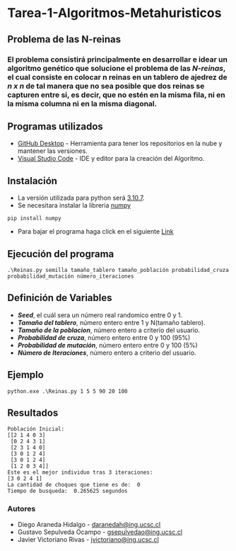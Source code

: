 # Tarea-1-Algoritmos-Metahuristicos
## Problema de las N-reinas
### El problema consistirá principalmente en desarrollar e idear un algoritmo genético que solucione el problema de las ***N-reinas***, el cual consiste en colocar n reinas en un tablero de ajedrez de ***n x n*** de tal manera que no sea posible que dos reinas se capturen entre si, es decir, que no estén en la misma fila, ni en la misma columna ni en la misma diagonal.

## Programas utilizados 

* [GitHub Desktop](https://desktop.github.com/) - Herramienta para tener los repositorios en la nube y mantener las versiones.
* [Visual Studio Code](https://visualstudio.microsoft.com/es/) - IDE y editor para la creación del Algoritmo.

## Instalación
* La versión utilizada para python será [3.10.7](https://www.python.org/downloads/).
* Se necesitara instalar la libreria [numpy](https://numpy.org/)
 ```
 pip install numpy
 ```
 * Para bajar el programa haga click en el siguiente [Link](https://github.com/GustavoSepul/Tarea-1-Algoritmos-Metahuristicos.git)

## Ejecución del programa
 ```
 .\Reinas.py semilla tamaño_tablero tamaño_población probabilidad_cruza probabilidad_mutación número_iteraciones
 ```

## Definición de Variables
* ***Seed***, el cuál sera un número real randomico entre 0 y 1.
* ***Tamaño del tablero***, número entero entre 1 y N(tamaño tablero).
* ***Tamaño de la poblacion***, número entero a criterio del usuario.
* ***Probabilidad de cruza***, número entero entre 0 y 100 (95%)
* ***Probabilidad de mutación***,  número entero entre 0 y 100 (5%)
* ***Número de Iteraciones***, número entero a criterio del usuario.

## Ejemplo
```
python.exe .\Reinas.py 1 5 5 90 20 100
```
## Resultados
```
Población Inicial:
[[2 1 4 0 3]
 [0 2 4 3 1]
 [2 3 1 4 0]
 [3 0 1 2 4]
 [3 0 1 2 4]
 [1 2 0 3 4]]
Este es el mejor individuo tras 3 iteraciones:
[3 0 2 4 1]
La cantidad de choques que tiene es de:  0
Tiempo de busqueda:  0.265625 segundos
```
### Autores
* Diego Araneda Hidalgo - daranedah@ing.ucsc.cl
* Gustavo Sepulveda Ocampo - gsepulvedao@ing.ucsc.cl
* Javier Victoriano Rivas - jvictoriano@ing.ucsc.cl

